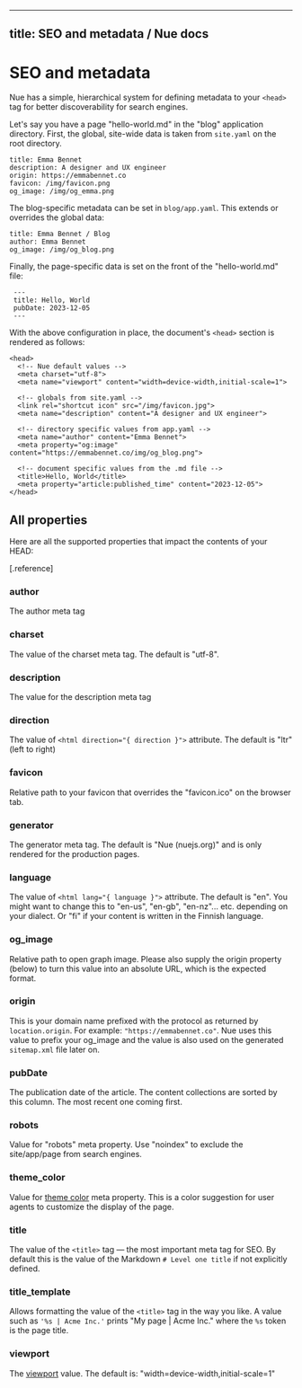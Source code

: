 
---
title: SEO and metadata / Nue docs
---


# SEO and metadata
Nue has a simple, hierarchical system for defining metadata to your `<head>` tag for better discoverability for search engines.

Let's say you have a page "hello-world.md" in the "blog" application directory. First, the global, site-wide data is taken from `site.yaml` on the root directory.

```
title: Emma Bennet
description: A designer and UX engineer
origin: https://emmabennet.co
favicon: /img/favicon.png
og_image: /img/og_emma.png
```

The blog-specific metadata can be set in `blog/app.yaml`. This extends or overrides the global data:

```
title: Emma Bennet / Blog
author: Emma Bennet
og_image: /img/og_blog.png
```

Finally, the page-specific data is set on the front of the "hello-world.md" file:

```
 ---
 title: Hello, World
 pubDate: 2023-12-05
 ---
```

With the above configuration in place, the document's `<head>` section is rendered as follows:

```
<head>
  <!-- Nue default values -->
  <meta charset="utf-8">
  <meta name="viewport" content="width=device-width,initial-scale=1">

  <!-- globals from site.yaml -->
  <link rel="shortcut icon" src="/img/favicon.jpg">
  <meta name="description" content="A designer and UX engineer">

  <!-- directory specific values from app.yaml -->
  <meta name="author" content="Emma Bennet">
  <meta property="og:image" content="https://emmabennet.co/img/og_blog.png">

  <!-- document specific values from the .md file -->
  <title>Hello, World</title>
  <meta property="article:published_time" content="2023-12-05">
</head>
```


## All properties
Here are all the supported properties that impact the contents of your HEAD:

[.reference]
  ### author
  The author meta tag

  ### charset
  The value of the charset meta tag. The default is "utf-8".

  ### description
  The value for the description meta tag

  ### direction
  The value of `<html direction="{ direction }">` attribute. The default is "ltr" (left to right)

  ### favicon
  Relative path to your favicon that overrides the "favicon.ico" on the browser tab.

  ### generator
  The generator meta tag. The default is "Nue (nuejs.org)" and is only rendered for the production pages.

  ### language
  The value of `<html lang="{ language }">` attribute. The default is "en". You might want to change this to "en-us", "en-gb", "en-nz"... etc. depending on your dialect. Or "fi" if your content is written in the Finnish language.

  ### og_image
  Relative path to open graph image. Please also supply the origin property (below) to turn this value into an absolute URL, which is the expected format.

  ### origin
  This is your domain name prefixed with the protocol as returned by `location.origin`. For example: `"https://emmabennet.co"`. Nue uses this value to prefix your og_image and the value is also used on the generated `sitemap.xml` file later on.

  ### pubDate
  The publication date of the article. The content collections are sorted by this column. The most recent one coming first.

  ### robots
  Value for "robots" meta property. Use "noindex" to exclude the site/app/page from search engines.

  ### theme_color
  Value for [theme color](//developer.mozilla.org/en-US/docs/Web/HTML/Element/meta/name/theme-color) meta property. This is a color suggestion for user agents to customize the display of the page.

  ### title
  The value of the `<title>` tag — the most important meta tag for SEO. By default this is the value of the Markdown `# Level one title` if not explicitly defined.

  ### title_template
  Allows formatting the value of the `<title>` tag in the way you like. A value such as `'%s | Acme Inc.'` prints "My page | Acme Inc." where the `%s` token is the page title.

  ### viewport
  The [viewport](//developer.mozilla.org/en-US/docs/Web/HTML/Viewport_meta_tag) value. The default is: "width=device-width,initial-scale=1"

